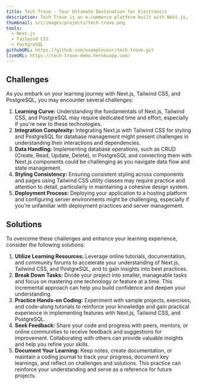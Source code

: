 ```yaml
---
title: Tech Trove - Your Ultimate Destination for Electronics
description: Tech Trove is an e-commerce platform built with Next.js, Tailwind CSS, and PostgreSQL, offering a diverse range of electronic gadgets and appliances, aiming to provide a seamless shopping experience for tech enthusiasts and casual buyers alike.
thumbnail: src/images/projects/tech-trove.png
tools:
  - Next.js
  - Tailwind CSS
  - PostgreSQL
githubURL: https://github.com/exampleuser/tech-trove.git
liveURL: https://tech-trove-demo.herokuapp.com/
---
```


## Challenges

As you embark on your learning journey with Next.js, Tailwind CSS, and PostgreSQL, you may encounter several challenges:

1. **Learning Curve:** Understanding the fundamentals of Next.js, Tailwind CSS, and PostgreSQL may require dedicated time and effort, especially if you're new to these technologies.
2. **Integration Complexity:** Integrating Next.js with Tailwind CSS for styling and PostgreSQL for database management might present challenges in understanding their interactions and dependencies.
3. **Data Handling:** Implementing database operations, such as CRUD (Create, Read, Update, Delete), in PostgreSQL and connecting them with Next.js components could be challenging as you navigate data flow and state management.
4. **Styling Consistency:** Ensuring consistent styling across components and pages using Tailwind CSS utility classes may require practice and attention to detail, particularly in maintaining a cohesive design system.
5. **Deployment Process:** Deploying your application to a hosting platform and configuring server environments might be challenging, especially if you're unfamiliar with deployment practices and server management.

## Solutions

To overcome these challenges and enhance your learning experience, consider the following solutions:

1. **Utilize Learning Resources:** Leverage online tutorials, documentation, and community forums to accelerate your understanding of Next.js, Tailwind CSS, and PostgreSQL, and to gain insights into best practices.
2. **Break Down Tasks:** Divide your project into smaller, manageable tasks and focus on mastering one technology or feature at a time. This incremental approach can help you build confidence and deepen your understanding.
3. **Practice Hands-on Coding:** Experiment with sample projects, exercises, and code-along tutorials to reinforce your knowledge and gain practical experience in implementing features with Next.js, Tailwind CSS, and PostgreSQL.
4. **Seek Feedback:** Share your code and progress with peers, mentors, or online communities to receive feedback and suggestions for improvement. Collaborating with others can provide valuable insights and help you refine your skills.
5. **Document Your Learning:** Keep notes, create documentation, or maintain a coding journal to track your progress, document key learnings, and reflect on challenges and solutions. This practice can reinforce your understanding and serve as a reference for future projects.
